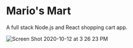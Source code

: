 # Mario's Mart
A full stack Node.js and React shopping cart app.

![Screen Shot 2020-10-12 at 3 26 23 PM](https://user-images.githubusercontent.com/62856013/95798236-43692200-0ca6-11eb-9257-05854844e881.png)
